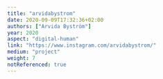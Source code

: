 ```yaml
---
title: "arvidabystrom"
date: 2020-09-09T17:32:36+02:00
authors: ["Arvida Byström"]
year: 2020
aspect: "digital-human"
link: "https://www.instagram.com/arvidabystrom/"
medium: "project"
weight: 7
notReferenced: true
---
```

